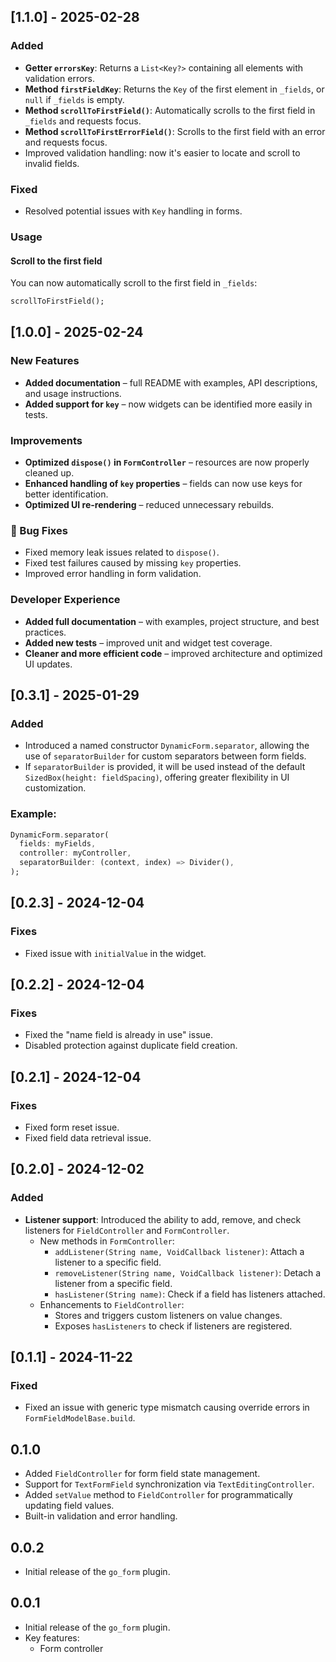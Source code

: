 ## [1.1.0] - 2025-02-28
### Added
- **Getter `errorsKey`**: Returns a `List<Key?>` containing all elements with validation errors.
- **Method `firstFieldKey`**: Returns the `Key` of the first element in `_fields`, or `null` if `_fields` is empty.
- **Method `scrollToFirstField()`**: Automatically scrolls to the first field in `_fields` and requests focus.
- **Method `scrollToFirstErrorField()`**: Scrolls to the first field with an error and requests focus.
- Improved validation handling: now it's easier to locate and scroll to invalid fields.

### Fixed
- Resolved potential issues with `Key` handling in forms.

### Usage
#### **Scroll to the first field**
You can now automatically scroll to the first field in `_fields`:
```dart
scrollToFirstField();
```

## [1.0.0] - 2025-02-24

### New Features
- **Added documentation** – full README with examples, API descriptions, and usage instructions.  
- **Added support for `key`** – now widgets can be identified more easily in tests.

### Improvements
- **Optimized `dispose()` in `FormController`** – resources are now properly cleaned up.
- **Enhanced handling of `key` properties** – fields can now use keys for better identification.
- **Optimized UI re-rendering** – reduced unnecessary rebuilds.

### 🐞 Bug Fixes
- Fixed memory leak issues related to `dispose()`.
- Fixed test failures caused by missing `key` properties.
- Improved error handling in form validation.

### Developer Experience
- **Added full documentation** – with examples, project structure, and best practices.  
- **Added new tests** – improved unit and widget test coverage.  
- **Cleaner and more efficient code** – improved architecture and optimized UI updates.

## [0.3.1] - 2025-01-29
### Added
- Introduced a named constructor `DynamicForm.separator`, allowing the use of `separatorBuilder` for custom separators between form fields.
- If `separatorBuilder` is provided, it will be used instead of the default `SizedBox(height: fieldSpacing)`, offering greater flexibility in UI customization.

### Example:
```dart
DynamicForm.separator(
  fields: myFields,
  controller: myController,
  separatorBuilder: (context, index) => Divider(),
);
```

## [0.2.3] - 2024-12-04
### Fixes
- Fixed issue with `initialValue` in the widget.

## [0.2.2] - 2024-12-04
### Fixes
- Fixed the "name field is already in use" issue.
- Disabled protection against duplicate field creation.

## [0.2.1] - 2024-12-04
### Fixes
- Fixed form reset issue.
- Fixed field data retrieval issue.

## [0.2.0] - 2024-12-02

### Added
- **Listener support**: Introduced the ability to add, remove, and check listeners for `FieldController` and `FormController`.
  - New methods in `FormController`:
    - `addListener(String name, VoidCallback listener)`: Attach a listener to a specific field.
    - `removeListener(String name, VoidCallback listener)`: Detach a listener from a specific field.
    - `hasListener(String name)`: Check if a field has listeners attached.
  - Enhancements to `FieldController`:
    - Stores and triggers custom listeners on value changes.
    - Exposes `hasListeners` to check if listeners are registered.


## [0.1.1] - 2024-11-22
### Fixed
- Fixed an issue with generic type mismatch causing override errors in `FormFieldModelBase.build`.


## 0.1.0
- Added `FieldController` for form field state management.
- Support for `TextFormField` synchronization via `TextEditingController`.
- Added `setValue` method to `FieldController` for programmatically updating field values.
- Built-in validation and error handling.

## 0.0.2
- Initial release of the `go_form` plugin.


## 0.0.1
- Initial release of the `go_form` plugin.
- Key features:
    - Form controller
